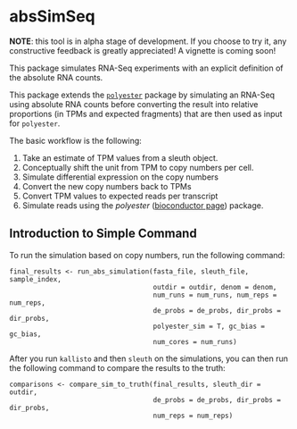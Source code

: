 # absSimSeq

**NOTE**: this tool is in alpha stage of development. If you choose to try it, any constructive feedback is
greatly appreciated! A vignette is coming soon!

This package simulates RNA-Seq experiments with an explicit definition of the 
absolute RNA counts.

This package extends the [`polyester`](https://github.com/alyssafrazee/polyester)
package by simulating an RNA-Seq using absolute RNA counts before
converting the result into relative proportions (in TPMs and expected
fragments) that are then used as input for `polyester`.

The basic workflow is the following:
1) Take an estimate of TPM values from a sleuth object.
2) Conceptually shift the unit from TPM to copy numbers per cell.
3) Simulate differential expression on the copy numbers
4) Convert the new copy numbers back to TPMs
5) Convert TPM values to expected reads per transcript
6) Simulate reads using the *polyester* ([bioconductor page](http://bioconductor.org/packages/release/bioc/html/polyester.html)) package.

## Introduction to Simple Command

To run the simulation based on copy numbers, run the following command:

```
final_results <- run_abs_simulation(fasta_file, sleuth_file, sample_index,
                                    outdir = outdir, denom = denom,
                                    num_runs = num_runs, num_reps = num_reps,
                                    de_probs = de_probs, dir_probs = dir_probs,
                                    polyester_sim = T, gc_bias = gc_bias,
                                    num_cores = num_runs)
```

After you run `kallisto` and then `sleuth` on the simulations, you can then 
run the following command to compare the results to the truth:

```
comparisons <- compare_sim_to_truth(final_results, sleuth_dir = outdir,
                                    de_probs = de_probs, dir_probs = dir_probs,
                                    num_reps = num_reps)
```
